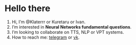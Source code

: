 # Hello there

1. Hi, I’m @Klaterrr or Kuretaru or Ivan.
1. I’m interested in **Neural Networks fundamental questions**.
1. I’m looking to collaborate on TTS, NLP or VPT systems.
1. How to reach me: [telegram](https://t.me/kuretaru) or [vk](https://vk.ru/kuretaru).

<!---
Klaterrr/Klaterrr is a ✨ special ✨ repository because its `README.md` (this file) appears on your GitHub profile.
You can click the Preview link to take a look at your changes.
--->
